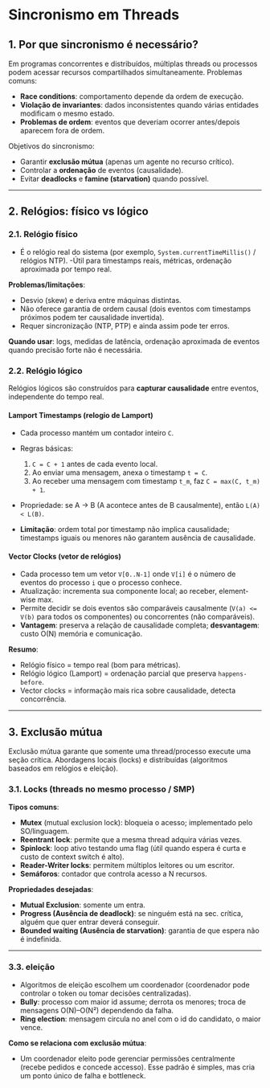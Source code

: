 # Sincronismo em Threads

## 1. Por que sincronismo é necessário?

Em programas concorrentes e distribuídos, múltiplas threads ou processos podem acessar recursos compartilhados simultaneamente. Problemas comuns:

* **Race conditions**: comportamento depende da ordem de execução.
* **Violação de invariantes**: dados inconsistentes quando várias entidades modificam o mesmo estado.
* **Problemas de ordem**: eventos que deveriam ocorrer antes/depois aparecem fora de ordem.

Objetivos do sincronismo:

* Garantir **exclusão mútua** (apenas um agente no recurso crítico).
* Controlar a **ordenação** de eventos (causalidade).
* Evitar **deadlocks** e **famine (starvation)** quando possível.

---

## 2. Relógios: físico vs lógico

### 2.1. Relógio físico

* É o relógio real do sistema (por exemplo, `System.currentTimeMillis()` / relógios NTP).
  -Útil para timestamps reais, métricas, ordenação aproximada por tempo real.

**Problemas/limitações**:

* Desvio (skew) e deriva entre máquinas distintas.
* Não oferece garantia de ordem causal (dois eventos com timestamps próximos podem ter causalidade invertida).
* Requer sincronização (NTP, PTP) e ainda assim pode ter erros.

**Quando usar**: logs, medidas de latência, ordenação aproximada de eventos quando precisão forte não é necessária.

### 2.2. Relógio lógico

Relógios lógicos são construídos para **capturar causalidade** entre eventos, independente do tempo real.

#### Lamport Timestamps (relogio de Lamport)

* Cada processo mantém um contador inteiro `C`.
* Regras básicas:

  1. `C = C + 1` antes de cada evento local.
  2. Ao enviar uma mensagem, anexa o timestamp `t = C`.
  3. Ao receber uma mensagem com timestamp `t_m`, faz `C = max(C, t_m) + 1`.
* Propriedade: se A -> B (A acontece antes de B causalmente), então `L(A) < L(B)`.
* **Limitação**: ordem total por timestamp não implica causalidade; timestamps iguais ou menores não garantem ausência de causalidade.

#### Vector Clocks (vetor de relógios)

* Cada processo tem um vetor `V[0..N-1]` onde `V[i]` é o número de eventos do processo `i` que o processo conhece.
* Atualização: incrementa sua componente local; ao receber, element-wise max.
* Permite decidir se dois eventos são comparáveis causalmente (`V(a) <= V(b)` para todos os componentes) ou concorrentes (não comparáveis).
* **Vantagem**: preserva a relação de causalidade completa; **desvantagem**: custo O(N) memória e comunicação.

**Resumo**:

* Relógio físico = tempo real (bom para métricas).
* Relógio lógico (Lamport) = ordenação parcial que preserva `happens-before`.
* Vector clocks = informação mais rica sobre causalidade, detecta concorrência.

---

## 3. Exclusão mútua

Exclusão mútua garante que somente uma thread/processo execute uma seção crítica. Abordagens locais (locks) e distribuídas (algoritmos baseados em relógios e eleição).

### 3.1. Locks (threads no mesmo processo / SMP)

**Tipos comuns**:

* **Mutex** (mutual exclusion lock): bloqueia o acesso; implementado pelo SO/linguagem.
* **Reentrant lock**: permite que a mesma thread adquira várias vezes.
* **Spinlock**: loop ativo testando uma flag (útil quando espera é curta e custo de context switch é alto).
* **Reader-Writer locks**: permitem múltiplos leitores ou um escritor.
* **Semáforos**: contador que controla acesso a N recursos.

**Propriedades desejadas**:

* **Mutual Exclusion**: somente um entra.
* **Progress (Ausência de deadlock)**: se ninguém está na sec. crítica, alguém que quer entrar deverá conseguir.
* **Bounded waiting (Ausência de starvation)**: garantia de que espera não é indefinida.
---

### 3.3. eleição

* Algoritmos de eleição escolhem um coordenador (coordenador pode controlar o token ou tomar decisões centralizadas).
* **Bully**: processo com maior id assume; derrota os menores; troca de mensagens O(N)–O(N²) dependendo da falha.
* **Ring election**: mensagem circula no anel com o id do candidato, o maior vence.

**Como se relaciona com exclusão mútua**:

* Um coordenador eleito pode gerenciar permissões centralmente (recebe pedidos e concede accesso). Esse padrão é simples, mas cria um ponto único de falha e bottleneck.

